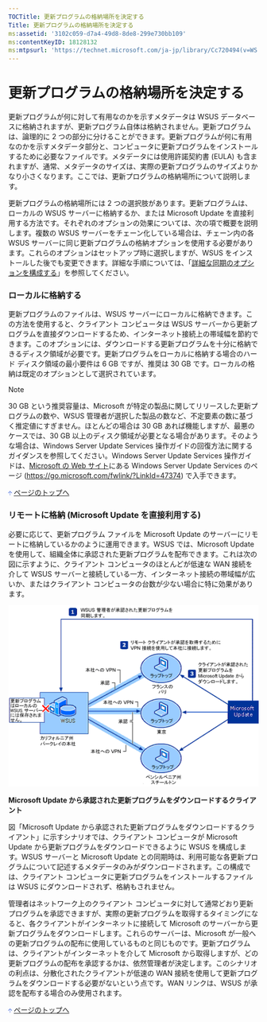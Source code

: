 ```yaml
---
TOCTitle: 更新プログラムの格納場所を決定する
Title: 更新プログラムの格納場所を決定する
ms:assetid: '3102c059-d7a4-49d8-8de8-299e730bb109'
ms:contentKeyID: 18128132
ms:mtpsurl: 'https://technet.microsoft.com/ja-jp/library/Cc720494(v=WS.10)'
---
```


更新プログラムの格納場所を決定する
==================================

更新プログラムが何に対して有用なのかを示すメタデータは WSUS データベースに格納されますが、更新プログラム自体は格納されません。更新プログラムは、論理的に 2 つの部分に分けることができます。更新プログラムが何に有用なのかを示すメタデータ部分と、コンピュータに更新プログラムをインストールするために必要なファイルです。メタデータには使用許諾契約書 (EULA) も含まれますが、通常、メタデータのサイズは、実際の更新プログラムのサイズよりかなり小さくなります。ここでは、更新プログラムの格納場所について説明します。

更新プログラムの格納場所には 2 つの選択肢があります。更新プログラムは、ローカルの WSUS サーバーに格納するか、または Microsoft Update を直接利用する方法です。それぞれのオプションの効果については、次の項で概要を説明します。複数の WSUS サーバーをチェーン化している場合は、チェーン内の各 WSUS サーバーに同じ更新プログラムの格納オプションを使用する必要があります。これらのオプションはセットアップ時に選択しますが、WSUS をインストールした後でも変更できます。詳細な手順については、「[詳細な同期のオプションを構成する](https://www.microsoft.com/japan/technet/prodtechnol/windowsserver2003/library/wsus/wsusdeploymentguidetc/75060d37-429c-4cf8-a5ee-708470794b7c.mspx)」を参照してください。

### ローカルに格納する

更新プログラムのファイルは、WSUS サーバーにローカルに格納できます。この方法を使用すると、クライアント コンピュータは WSUS サーバーから更新プログラムを直接ダウンロードするため、インターネット接続上の帯域幅を節約できます。このオプションには、ダウンロードする更新プログラムを十分に格納できるディスク領域が必要です。更新プログラムをローカルに格納する場合のハード ディスク領域の最小要件は 6 GB ですが、推奨は 30 GB です。ローカルの格納は既定のオプションとして選択されています。

> [!Note]
> 30 GB という推奨容量は、Microsoft が特定の製品に関してリリースした更新プログラムの数や、WSUS 管理者が選択した製品の数など、不定要素の数に基づく推定値にすぎません。ほとんどの場合は 30 GB あれば機能しますが、最悪のケースでは、30 GB 以上のディスク領域が必要となる場合があります。そのような場合は、Windows Server Update Services 操作ガイドの回復方法に関するガイダンスを参照してください。Windows Server Update Services 操作ガイドは、[Microsoft の Web サイト](https://go.microsoft.com/fwlink/?linkid=47374)にある Windows Server Update Services のページ (https://go.microsoft.com/fwlink/?LinkId=47374) で入手できます。

![](images/Cc720494.arrow_px_up(ja-jp,WS.10).gif) [ページのトップへ](#ctl00_rs1_eb1_panel1)

### リモートに格納 (Microsoft Update を直接利用する)

必要に応じて、更新プログラム ファイルを Microsoft Update のサーバーにリモートに格納しているかのように運用できます。WSUS では、Microsoft Update を使用して、組織全体に承認された更新プログラムを配布できます。これは次の図に示すように、クライアント コンピュータのほとんどが低速な WAN 接続を介して WSUS サーバーと接続している一方、インターネット接続の帯域幅が広いか、またはクライアント コンピュータの台数が少ない場合に特に効果があります。

![](images/Cc720494.sus2_dpl_003c(ja-jp,WS.10).gif)

**Microsoft Update から承認された更新プログラムをダウンロードするクライアント**

図「Microsoft Update から承認された更新プログラムをダウンロードするクライアント」に示すシナリオでは、クライアント コンピュータが Microsoft Update から更新プログラムをダウンロードできるように WSUS を構成します。WSUS サーバーと Microsoft Update との同期時は、利用可能な各更新プログラムについて記述するメタデータのみがダウンロードされます。この構成では、クライアント コンピュータに更新プログラムをインストールするファイルは WSUS にダウンロードされず、格納もされません。

管理者はネットワーク上のクライアント コンピュータに対して通常どおり更新プログラムを承認できますが、実際の更新プログラムを取得するタイミングになると、各クライアントがインターネットに接続して Microsoft のサーバーから更新プログラムをダウンロードします。これらのサーバーは、Microsoft が一般への更新プログラムの配布に使用しているものと同じものです。更新プログラムは、クライアントがインターネットを介して Microsoft から取得しますが、どの更新プログラムの配布を承認するかは、依然管理者が決定します。このシナリオの利点は、分散化されたクライアントが低速の WAN 接続を使用して更新プログラムをダウンロードする必要がないという点です。WAN リンクは、WSUS が承認を配布する場合のみ使用されます。

![](images/Cc720494.arrow_px_up(ja-jp,WS.10).gif) [ページのトップへ](#ctl00_rs1_eb1_panel1)
